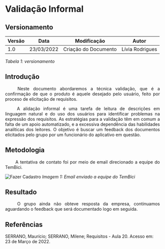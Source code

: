 # Validação Informal
## Versionamento
 
| Versão | Data | Modificação | Autor |
|-|-|:-:|:-:|
| 1.0 | 23/03/2022 | Criação do Documento | Lívia Rodrigues |
 
*Tabela 1: versionamento*
 
## Introdução
<p align="justify">&emsp;&emsp; Neste documento abordaremos a técnica validação, que é a confirmação de que o produto é aquele desejado pelo usuário, feito por proceso de elicitação de requisitos.</p>
<p align="justify">&emsp;&emsp; A alidação informal é uma tarefa de leitura de descrições em linguagem natural e do uso dos usuários para identificar problemas na expressão dos requisitos. As estratégias para a validação têm em comum a falta de um apoio automatizado, e a excessiva dependência das habilidades analíticas dos leitores. O objetivo é buscar um feedback dos documentos elicitados pelo grupo por um funcionário do aplicativo em questão.</p>
 
## Metodologia
<p align="justify">&emsp;&emsp; A tentativa de contato foi por meio de email direcionado a equipe do TemBici.</p>
 
![Fazer Cadastro](../assets/analise/validacao/email.png)
*Imagem 1: Email enviado a equipe do TemBici*
 
## Resultado
<p align="justify">&emsp;&emsp; O grupo ainda não obteve resposta da empresa, continuamos aguardando o feedback que será documentado logo em seguida.</p>
 
## Referências
<p> SERRANO, Maurício; SERRANO, Milene; Requisitos - Aula 20. Acesso em: 23 de Março de 2022. </p>